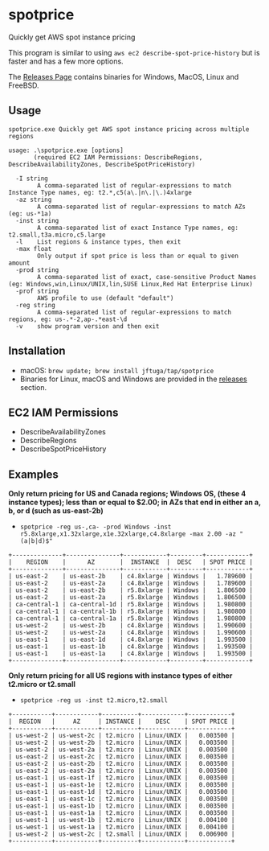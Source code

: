# spotprice
Quickly get AWS spot instance pricing

This program is similar to using `aws ec2 describe-spot-price-history` but is faster and has a few more options.

The [Releases Page](https://github.com/jftuga/spotprice/releases) contains binaries for Windows, MacOS, Linux and FreeBSD.

## Usage

```
spotprice.exe Quickly get AWS spot instance pricing across multiple regions

usage: .\spotprice.exe [options]
       (required EC2 IAM Permissions: DescribeRegions, DescribeAvailabilityZones, DescribeSpotPriceHistory)

  -I string
        A comma-separated list of regular-expressions to match Instance Type names, eg: t2.*,c5(a\.|n\.|\.)4xlarge
  -az string
        A comma-separated list of regular-expressions to match AZs (eg: us-*1a)
  -inst string
        A comma-separated list of exact Instance Type names, eg: t2.small,t3a.micro,c5.large
  -l    List regions & instance types, then exit
  -max float
        Only output if spot price is less than or equal to given amount
  -prod string
        A comma-separated list of exact, case-sensitive Product Names (eg: Windows,win,Linux/UNIX,lin,SUSE Linux,Red Hat Enterprise Linux)
  -prof string
        AWS profile to use (default "default")
  -reg string
        A comma-separated list of regular-expressions to match regions, eg: us-.*-2,ap-.*east-\d
  -v    show program version and then exit
```

## Installation
* macOS: `brew update; brew install jftuga/tap/spotprice`
* Binaries for Linux, macOS and Windows are provided in the [releases](https://github.com/jftuga/spotprice/releases) section.

## EC2 IAM Permissions
* DescribeAvailabilityZones
* DescribeRegions
* DescribeSpotPriceHistory

## Examples

**Only return pricing for US and Canada regions; Windows OS, (these 4 instance types); less than or equal to $2.00; in AZs that end in either an a, b, or d (such as us-east-2b)**
* `spotprice -reg us-,ca- -prod Windows -inst r5.8xlarge,x1.32xlarge,x1e.32xlarge,c4.8xlarge -max 2.00 -az "(a|b|d)$"`

```
+--------------+---------------+------------+---------+------------+
|    REGION    |      AZ       |  INSTANCE  |  DESC   | SPOT PRICE |
+--------------+---------------+------------+---------+------------+
| us-east-2    | us-east-2b    | c4.8xlarge | Windows |   1.789600 |
| us-east-2    | us-east-2a    | c4.8xlarge | Windows |   1.789600 |
| us-east-2    | us-east-2b    | r5.8xlarge | Windows |   1.806500 |
| us-east-2    | us-east-2a    | r5.8xlarge | Windows |   1.806500 |
| ca-central-1 | ca-central-1d | r5.8xlarge | Windows |   1.980800 |
| ca-central-1 | ca-central-1b | r5.8xlarge | Windows |   1.980800 |
| ca-central-1 | ca-central-1a | r5.8xlarge | Windows |   1.980800 |
| us-west-2    | us-west-2b    | c4.8xlarge | Windows |   1.990600 |
| us-west-2    | us-west-2a    | c4.8xlarge | Windows |   1.990600 |
| us-east-1    | us-east-1d    | c4.8xlarge | Windows |   1.993500 |
| us-east-1    | us-east-1b    | c4.8xlarge | Windows |   1.993500 |
| us-east-1    | us-east-1a    | c4.8xlarge | Windows |   1.993500 |
+--------------+---------------+------------+---------+------------+
```

**Only return pricing for all US regions with instance types of either t2.micro or t2.small**
* `spotprice -reg us -inst t2.micro,t2.small`

```
+-----------+------------+----------+------------+------------+
|  REGION   |     AZ     | INSTANCE |    DESC    | SPOT PRICE |
+-----------+------------+----------+------------+------------+
| us-west-2 | us-west-2c | t2.micro | Linux/UNIX |   0.003500 |
| us-west-2 | us-west-2b | t2.micro | Linux/UNIX |   0.003500 |
| us-west-2 | us-west-2a | t2.micro | Linux/UNIX |   0.003500 |
| us-east-2 | us-east-2c | t2.micro | Linux/UNIX |   0.003500 |
| us-east-2 | us-east-2b | t2.micro | Linux/UNIX |   0.003500 |
| us-east-2 | us-east-2a | t2.micro | Linux/UNIX |   0.003500 |
| us-east-1 | us-east-1f | t2.micro | Linux/UNIX |   0.003500 |
| us-east-1 | us-east-1e | t2.micro | Linux/UNIX |   0.003500 |
| us-east-1 | us-east-1d | t2.micro | Linux/UNIX |   0.003500 |
| us-east-1 | us-east-1c | t2.micro | Linux/UNIX |   0.003500 |
| us-east-1 | us-east-1b | t2.micro | Linux/UNIX |   0.003500 |
| us-east-1 | us-east-1a | t2.micro | Linux/UNIX |   0.003500 |
| us-west-1 | us-west-1b | t2.micro | Linux/UNIX |   0.004100 |
| us-west-1 | us-west-1a | t2.micro | Linux/UNIX |   0.004100 |
| us-west-2 | us-west-2c | t2.small | Linux/UNIX |   0.006900 |
+-----------+------------+----------+------------+------------+
```
